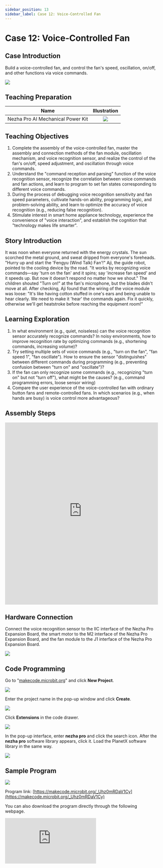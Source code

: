 ```yaml
---
sidebar_position: 13
sidebar_label: Case 12: Voice-Controlled Fan
---
```


# Case 12: Voice-Controlled Fan

## Case Introduction
Build a voice-controlled fan, and control the fan's speed, oscillation, on/off, and other functions via voice commands.

![](https://wiki-media-ef.oss-cn-hongkong.aliyuncs.com/i18n/en/docusaurus-plugin-content-docs/current/microbit/building-blocks/nezha-pro-ai-mechanical-power-kit/images/nezha-pro-ai-mechanical-power-kit-case-12-01.png)

## Teaching Preparation

| Name | Illustration |
| :----------: | :--------------------------: |
| Nezha Pro AI Mechanical Power Kit | ![](https://wiki-media-ef.oss-cn-hongkong.aliyuncs.com/docs/microbit/building-blocks/nezha-pro-ai-mechanical-power-kit/images/nezha-pro-ai-mechanical-power-kit-01.png) |

## Teaching Objectives
1. Complete the assembly of the voice-controlled fan, master the assembly and connection methods of the fan module, oscillation mechanism, and voice recognition sensor, and realize the control of the fan's on/off, speed adjustment, and oscillation through voice commands.
2. Understand the "command reception and parsing" function of the voice recognition sensor, recognize the correlation between voice commands and fan actions, and learn to program to set fan states corresponding to different voice commands.
3. During the process of debugging voice recognition sensitivity and fan speed parameters, cultivate hands-on ability, programming logic, and problem-solving ability, and learn to optimize the accuracy of voice recognition (e.g., reducing false recognition).
4. Stimulate interest in smart home appliance technology, experience the convenience of "voice interaction", and establish the cognition that "technology makes life smarter".

## Story Introduction
It was noon when everyone returned with the energy crystals. The sun scorched the metal ground, and sweat dripped from everyone's foreheads. "Hurry up and start the 'Fengyu (Wind Talk) Fan'!" Aji, the guide robot, pointed to the cooling device by the road. "It works by recognizing voice commands—say 'turn on the fan' and it spins; say 'increase fan speed' and it speeds up. But now it doesn't respond no matter how we shout."
The children shouted "Turn on!" at the fan's microphone, but the blades didn't move at all. After checking, Aji found that the wiring of the voice module was loose: "It's like having cotton stuffed in one's ears and being unable to hear clearly. We need to make it 'hear' the commands again. Fix it quickly, otherwise we'll get heatstroke before reaching the equipment room!"

## Learning Exploration
1. In what environment (e.g., quiet, noiseless) can the voice recognition sensor accurately recognize commands? In noisy environments, how to improve recognition rate by optimizing commands (e.g., shortening commands, increasing volume)?
2. Try setting multiple sets of voice commands (e.g., "turn on the fan", "fan speed 1", "fan oscillate"). How to ensure the sensor "distinguishes" between different commands during programming (e.g., preventing confusion between "turn on" and "oscillate")?
3. If the fan can only recognize some commands (e.g., recognizing "turn on" but not "turn off"), what might be the causes? (e.g., command programming errors, loose sensor wiring)
4. Compare the user experience of the voice-controlled fan with ordinary button fans and remote-controlled fans. In which scenarios (e.g., when hands are busy) is voice control more advantageous?

## Assembly Steps
<embed src="https://wiki-media-ef.oss-cn-hongkong.aliyuncs.com/i18n/en/docusaurus-plugin-content-docs/current/microbit/building-blocks/nezha-pro-ai-mechanical-power-kit/files/nezha-pro-ai-mechanical-power-kit-case-12.pdf" type="application/pdf" width="100%" height="600px" />

## Hardware Connection
Connect the voice recognition sensor to the IIC interface of the Nezha Pro Expansion Board, the smart motor to the M2 interface of the Nezha Pro Expansion Board, and the fan module to the J1 interface of the Nezha Pro Expansion Board.

![](https://wiki-media-ef.oss-cn-hongkong.aliyuncs.com/i18n/en/docusaurus-plugin-content-docs/current/microbit/building-blocks/nezha-pro-ai-mechanical-power-kit/images/nezha-pro-ai-mechanical-power-kit-case-12-02.png)

## Code Programming
Go to "[makecode.microbit.org](https://makecode.microbit.org)" and click **New Project**.

![](https://wiki-media-ef.oss-cn-hongkong.aliyuncs.com/docs/microbit/building-blocks/microbit-space-science-kit/images/microbit-space-science-kit-case01-07.png)

Enter the project name in the pop-up window and click **Create**.

![](https://wiki-media-ef.oss-cn-hongkong.aliyuncs.com/docs/microbit/building-blocks/microbit-space-science-kit/images/microbit-space-science-kit-case01-11.png)

Click **Extensions** in the code drawer.

![](https://wiki-media-ef.oss-cn-hongkong.aliyuncs.com/docs/microbit/building-blocks/microbit-space-science-kit/images/microbit-space-science-kit-case01-09.png)

In the pop-up interface, enter **nezha pro** and click the search icon. After the **nezha pro** software library appears, click it. Load the PlanetX software library in the same way.

![](https://wiki-media-ef.oss-cn-hongkong.aliyuncs.com/docs/microbit/building-blocks/microbit-space-science-kit/images/microbit-space-science-kit-case01-10.png)

## Sample Program
![](https://wiki-media-ef.oss-cn-hongkong.aliyuncs.com/i18n/en/docusaurus-plugin-content-docs/current/microbit/building-blocks/nezha-pro-ai-mechanical-power-kit/images/nezha-pro-ai-mechanical-power-kit-case-12-03.png)

Program link: [https://makecode.microbit.org/_Uhz0mRDaV1Cy](https://makecode.microbit.org/_Uhz0mRDaV1Cy)

You can also download the program directly through the following webpage.

<div
    style={{
        position: 'relative',
        paddingBottom: '60%',
        overflow: 'hidden',
    }}
>
    <iframe
        src="https://makecode.microbit.org/_Uhz0mRDaV1Cy"
        frameborder="0"
        sandbox="allow-popups allow-forms allow-scripts allow-same-origin"
        style={{
            position: 'absolute',
            width: '100%',
            height: '100%',
        }}
    />
</div>

## Program Download
Use a USB cable to connect the PC and micro:bit V2.

![](https://wiki-media-ef.oss-cn-hongkong.aliyuncs.com/docs/microbit/building-blocks/microbit-space-science-kit/images/microbit-space-science-kit-manual03.gif)

After successful connection, a drive named MICROBIT will be recognized on the computer.

![](https://wiki-media-ef.oss-cn-hongkong.aliyuncs.com/docs/microbit/building-blocks/microbit-space-science-kit/images/microbit-space-science-kit-manual06.png)

Click the icon at the bottom left ![](https://wiki-media-ef.oss-cn-hongkong.aliyuncs.com/docs/microbit/building-blocks/microbit-space-science-kit/images/microbit-space-science-kit-manual07.png) and select **Connect Device**.

![](https://wiki-media-ef.oss-cn-hongkong.aliyuncs.com/docs/microbit/building-blocks/microbit-space-science-kit/images/microbit-space-science-kit-manual11.png)

Click ![](https://wiki-media-ef.oss-cn-hongkong.aliyuncs.com/docs/microbit/building-blocks/microbit-space-science-kit/images/microbit-space-science-kit-manual08.png).

![](https://wiki-media-ef.oss-cn-hongkong.aliyuncs.com/docs/microbit/building-blocks/microbit-space-science-kit/images/microbit-space-science-kit-manual12.png)

Click ![](https://wiki-media-ef.oss-cn-hongkong.aliyuncs.com/docs/microbit/building-blocks/microbit-space-science-kit/images/microbit-space-science-kit-manual09.png).

![](https://wiki-media-ef.oss-cn-hongkong.aliyuncs.com/docs/microbit/building-blocks/microbit-space-science-kit/images/microbit-space-science-kit-manual13.png)

In the pop-up window, select **BBC micro:bit CMSIS-DAP**, then select **Connect**. Now, the micro:bit has been successfully connected.

![](https://wiki-media-ef.oss-cn-hongkong.aliyuncs.com/docs/microbit/building-blocks/microbit-space-science-kit/images/microbit-space-science-kit-manual14.png)

Click **Download Program**

![](https://wiki-media-ef.oss-cn-hongkong.aliyuncs.com/docs/microbit/building-blocks/microbit-space-science-kit/images/microbit-space-science-kit-manual10.png)


## Case Demonstration
After turning on the power, control the fan to operate via voice commands.

- Start device: Turn on the fan (default speed 1)
- Turn off device: Turn off the fan
- Raise a level: Increase speed by 1 level
- Lower a level: Decrease speed by 1 level
- Keep going: Start oscillation
- Pause: Stop oscillation

![](https://wiki-media-ef.oss-cn-hongkong.aliyuncs.com/i18n/en/docusaurus-plugin-content-docs/current/microbit/building-blocks/nezha-pro-ai-mechanical-power-kit/images/nezha-pro-ai-mechanical-power-kit-case-12.gif)


## Extended Knowledge
1. Basic process of voice recognition: The voice recognition sensor first converts human voice into electrical signals, then extracts voice features via built-in algorithms, compares them with a preset command library, and finally outputs control signals (e.g., triggering fan actions). This case simplifies this process and focuses on the "correlation between commands and actions".
2. Voice interaction of smart speakers: The technology of the voice-controlled fan is similar to that of smart speakers (e.g., Xiaoai Speaker, Tmall Genie). The difference is that smart speakers can process more complex commands (e.g., "play music", "check the weather") and realize more functions via internet connection, demonstrating the expandability of voice recognition technology.
3. Noise-resistant technology for voice recognition: To solve recognition issues in noisy environments, engineers adopt technologies such as "noise reduction algorithms" (filtering environmental noise) and "microphone arrays" (locating voice sources via multiple microphones). Future voice recognition devices will be more adaptable to complex environments.
